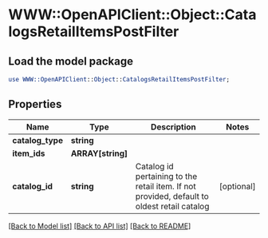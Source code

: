 # WWW::OpenAPIClient::Object::CatalogsRetailItemsPostFilter

## Load the model package
```perl
use WWW::OpenAPIClient::Object::CatalogsRetailItemsPostFilter;
```

## Properties
Name | Type | Description | Notes
------------ | ------------- | ------------- | -------------
**catalog_type** | **string** |  | 
**item_ids** | **ARRAY[string]** |  | 
**catalog_id** | **string** | Catalog id pertaining to the retail item. If not provided, default to oldest retail catalog | [optional] 

[[Back to Model list]](../README.md#documentation-for-models) [[Back to API list]](../README.md#documentation-for-api-endpoints) [[Back to README]](../README.md)


